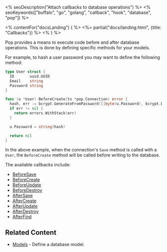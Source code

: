 <% seoDescription("Attach callbacks to database operations") %>
<% seoKeywords(["buffalo", "go", "golang", "callback", "hook", "database", "pop"]) %>

<% contentFor("docsLanding") { %>
  <%= partial("docs/landing.html", {title: "Callbacks"}) %>
<% } %>

Pop provides a means to execute code before and after database operations. This is done by defining specific methods for your models.

For example, to hash a user password you may want to define the following method:

```go
type User struct {
  ID       uuid.UUID
  Email    string
  Password string
}

func (u *User) BeforeCreate(tx *pop.Connection) error {
  hash, err := bcrypt.GenerateFromPassword([]byte(u.Password), bcrypt.DefaultCost)
  if err != nil {
    return errors.WithStack(err)
  }

  u.Password = string(hash)

  return nil
}
```

In the above example, when the connection's `Save` method is called with a `User`, the `BeforeCreate` method
will be called before writing to the database.

The available callbacks include:

* [BeforeSave](https://godoc.org/github.com/gobuffalo/pop#BeforeSaveable)
* [BeforeCreate](https://godoc.org/github.com/gobuffalo/pop#BeforeCreateable)
* [BeforeUpdate](https://godoc.org/github.com/gobuffalo/pop#BeforeUpdateable)
* [BeforeDestroy](https://godoc.org/github.com/gobuffalo/pop#BeforeDestroyable)
* [AfterSave](https://godoc.org/github.com/gobuffalo/pop#AfterSaveable)
* [AfterCreate](https://godoc.org/github.com/gobuffalo/pop#AfterCreateable)
* [AfterUpdate](https://godoc.org/github.com/gobuffalo/pop#AfterUpdateable)
* [AfterDestroy](https://godoc.org/github.com/gobuffalo/pop#AfterDestroyable)
* [AfterFind](https://godoc.org/github.com/gobuffalo/pop#AfterFindable)

## Related Content

* [Models](/en/docs/db/models) - Define a database model.